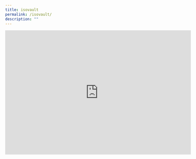 ```yaml
---
title: isovault
permalink: /isovault/
description: ""
---
```

<iframe src="https://isovault-stg.beta.gov.sg/p/1" style="border:0px #ffffff none;" name="myiFrame" scrolling="no" frameborder="1" marginheight="0px" marginwidth="0px" height="400px" width="600px" allowfullscreen></iframe>

